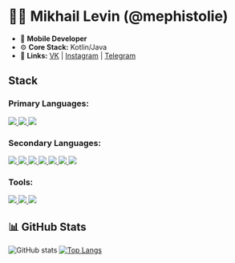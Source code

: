 # 👨‍💻 Mikhail Levin (@mephistolie)

* 📱 **Mobile Developer**
* ⚙️ **Core Stack:** Kotlin/Java
* 🔗 **Links:** [VK](https://vk.com/mephistolie) | [Instagram](https://www.instagram.com/mephistolie/) | [Telegram](http://t.me/mephistolie)

## Stack
### Primary Languages:
<p align="left"> 
    <a href="https://kotlinlang.org" target="_blank"> <img src="https://img.icons8.com/color/48/000000/kotlin.png"/> </a>
    <a href="https://www.java.com" target="_blank"> <img src="https://img.icons8.com/color/48/000000/java-coffee-cup-logo.png"/> </a>
    <a href="https://www.apple.com/ru/swift/" target="_blank"> <img src="https://img.icons8.com/color/48/000000/swift.png"/> </a>
</p>

### Secondary Languages:
<p align="left">
    <a href="https://www.python.org" target="_blank"> <img src="https://img.icons8.com/color/48/000000/python.png"/> </a>
    <a href="https://www.python.org" target="_blank"> <img src="https://img.icons8.com/color/48/000000/golang.png"/>
    <a href="https://www.python.org" target="_blank"> <img src="https://img.icons8.com/color/48/000000/nodejs.png"/>
    <a href="https://www.python.org" target="_blank"> <img src="https://img.icons8.com/color/48/000000/c-plus-plus-logo.png"/> </a>
    <a href="https://www.python.org" target="_blank"> <img src="https://img.icons8.com/color/48/000000/html-5--v1.png"/>
    <a href="https://www.python.org" target="_blank"> <img src="https://img.icons8.com/color/48/000000/css3.png"/>
    <a href="https://www.python.org" target="_blank"> <img src="https://img.icons8.com/color/48/000000/javascript.png"/> </a>
</p>

### Tools:
<p align="left">
    <a href="https://www.python.org" target="_blank"> <img src="https://img.icons8.com/color/48/000000/android-studio--v3.png"/> </a>
    <a href="https://www.python.org" target="_blank"> <img src="https://img.icons8.com/color/48/000000/xcode.png"/> </a>
    <a href="https://www.python.org" target="_blank"> <img src="https://img.icons8.com/color/48/000000/visual-studio-code-2019.png"/> </a>
</p>

## 📊 GitHub Stats
![GitHub stats](https://github-readme-stats.vercel.app/api?username=mephistolie&count_private=true&include_all_commits=true&show_icons=true&theme=nord)
[![Top Langs](https://github-readme-stats.vercel.app/api/top-langs/?username=mephistolie&count_private=true&theme=nord)](https://github.com/anuraghazra/github-readme-stats)
